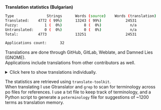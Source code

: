 **Translation statistics (Bulgarian)**
```bash
Type               Strings      Words (source)    Words (translation)
Translated:    4772 ( 99%)      13243 ( 99%)           24531
Fuzzy:            1 (  0%)          8 (  0%)             n/a
Untranslated:     0 (  0%)          0 (  0%)             n/a
Total:         4773             13251                  24531

Applications count:      32
```
Translations are done through GitHub, GitLab, Weblate, and Damned Lies (GNOME).<br> Applications include translations from other contributors as well.
<details><summary>Click here to show translations individually.</summary>
  
```bash
./metadata-cleaner-application-bg.po  strings: total: 64	| 64t	0f	0u	| 100.0%t	0.0%f	0.0%u
./metadata-cleaner-help-bg.po         strings: total: 28	| 28t	0f	0u	| 100.0%t	0.0%f	0.0%u
./tutanota-editor-bg.po               strings: total: 1668	| 1668t	0f	0u	| 100.0%t	0.0%f	0.0%u
./damask-damask-bg.po                 strings: total: 131	| 131t	0f	0u	| 100.0%t	0.0%f	0.0%u
./ticket-booth-ticket-booth-bg.po     strings: total: 156	| 156t	0f	0u	| 100.0%t	0.0%f	0.0%u
./dialect-dialect-bg.po               strings: total: 110	| 110t	0f	0u	| 100.0%t	0.0%f	0.0%u
./progress-bg.po                      strings: total: 32	| 32t	0f	0u	| 100.0%t	0.0%f	0.0%u
./nickvision-tagger-app-bg.po         strings: total: 334	| 334t	0f	0u	| 100.0%t	0.0%f	0.0%u
./nickvision-money-app-bg.po          strings: total: 315	| 315t	0f	0u	| 100.0%t	0.0%f	0.0%u
./nickvision-tube-converter-app-bg.po strings: total: 266	| 266t	0f	0u	| 100.0%t	0.0%f	0.0%u
./halftone.po                         strings: total: 72	| 72t	0f	0u	| 100.0%t	0.0%f	0.0%u
./collision-collision-bg.po           strings: total: 38	| 38t	0f	0u	| 100.0%t	0.0%f	0.0%u
./curtail-bg.po                       strings: total: 89	| 89t	0f	0u	| 100.0%t	0.0%f	0.0%u
./blanket-blanket-bg.po               strings: total: 83	| 83t	0f	0u	| 100.0%t	0.0%f	0.0%u
./contrast.po-ui.master.bg.po         strings: total: 31	| 31t	0f	0u	| 100.0%t	0.0%f	0.0%u
./coulr-bg.po                         strings: total: 18	| 18t	0f	0u	| 100.0%t	0.0%f	0.0%u
./avvie-bg.po                         strings: total: 63	| 63t	0f	0u	| 100.0%t	0.0%f	0.0%u
./hashes-bg.po                        strings: total: 22	| 22t	0f	0u	| 100.0%t	0.0%f	0.0%u
./shortwave.po-ui.main.bg.po          strings: total: 122	| 122t	0f	0u	| 100.0%t	0.0%f	0.0%u
./citations-master-po-bg.po           strings: total: 151	| 151t	0f	0u	| 100.0%t	0.0%f	0.0%u
./amberol-main-po-bg.po               strings: total: 95	| 95t	0f	0u	| 100.0%t	0.0%f	0.0%u
./secrets-master-po-bg.po             strings: total: 367	| 367t	0f	0u	| 100.0%t	0.0%f	0.0%u
./podcasts-main-po-bg.po              strings: total: 97	| 97t	0f	0u	| 100.0%t	0.0%f	0.0%u
./video-trimmer-master-po-bg.po       strings: total: 53	| 53t	0f	0u	| 100.0%t	0.0%f	0.0%u
./chess-clock-main-po-bg.po           strings: total: 46	| 46t	0f	0u	| 100.0%t	0.0%f	0.0%u
./identity-master-po-bg.po            strings: total: 81	| 80t	1f	0u	| 98.0%t	2.0%f	0.0%u
./decoder-master-po-bg.po             strings: total: 71	| 71t	0f	0u	| 100.0%t	0.0%f	0.0%u
./emblem-master-po-bg.po              strings: total: 38	| 38t	0f	0u	| 100.0%t	0.0%f	0.0%u
./AudioSharing-main-po-bg.po          strings: total: 18	| 18t	0f	0u	| 100.0%t	0.0%f	0.0%u
./solanum-main-po-bg.po               strings: total: 42	| 42t	0f	0u	| 100.0%t	0.0%f	0.0%u
./lorem-master-po-bg.po               strings: total: 24	| 24t	0f	0u	| 100.0%t	0.0%f	0.0%u
./obfuscate-master-po-bg.po           strings: total: 48	| 48t	0f	0u	| 100.0%t	0.0%f	0.0%u
```

</details>

The statistics are retrieved using `translate-toolkit`.<br>When translating I use Gtranslator and `grep` to scan for terminology across po files for references. I use a txt file to keep track of terminology, and a Python script to generate a `poterminology` file for suggestions of ~1200 terms as translation memory.
